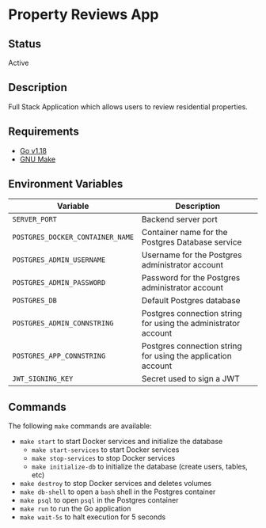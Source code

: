 # Property Reviews App

## Status

Active

## Description

Full Stack Application which allows users to review residential properties.

## Requirements

- [Go v1.18](https://go.dev/)
- [GNU Make](https://www.gnu.org/software/make/)

## Environment Variables

| Variable                         | Description                                                    |
| -------------------------------- | -------------------------------------------------------------- |
| `SERVER_PORT`                    | Backend server port                                            |
| `POSTGRES_DOCKER_CONTAINER_NAME` | Container name for the Postgres Database service               |
| `POSTGRES_ADMIN_USERNAME`        | Username for the Postgres administrator account                |
| `POSTGRES_ADMIN_PASSWORD`        | Password for the Postgres administrator account                |
| `POSTGRES_DB`                    | Default Postgres database                                      |
| `POSTGRES_ADMIN_CONNSTRING`      | Postgres connection string for using the administrator account |
| `POSTGRES_APP_CONNSTRING`        | Postgres connection string for using the application account   |
| `JWT_SIGNING_KEY` | Secret used to sign a JWT |

## Commands

The following `make` commands are available:

- `make start` to start Docker services and initialize the database
  - `make start-services` to start Docker services
  - `make stop-services` to stop Docker services
  - `make initialize-db` to initialize the database (create users, tables, etc)
- `make destroy` to stop Docker services and deletes volumes
- `make db-shell` to open a `bash` shell in the Postgres container
- `make psql` to open `psql` in the Postgres container
- `make run` to run the Go application
- `make wait-5s` to halt execution for 5 seconds
